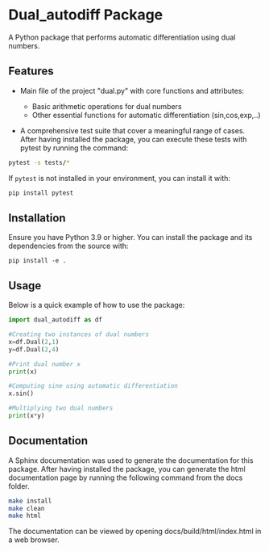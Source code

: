 # Dual_autodiff Package 

A Python package that performs automatic differentiation using dual numbers.

## Features

* Main file of the project "dual.py" with core functions and attributes:
    * Basic arithmetic operations for dual numbers
    * Other essential functions for automatic differentiation (sin,cos,exp,..)

* A comprehensive test suite that cover a meaningful range of cases. After having installed the package, you can execute these tests with pytest by running the command:

```bash
pytest -s tests/*
```
If `pytest` is not installed in your environment, you can install it with:
```bash
pip install pytest

```
## Installation

Ensure you have Python 3.9 or higher. 
You can install the package and its dependencies from the source with:

```
pip install -e .
```

## Usage
Below is a quick example of how to use the package:

```python
import dual_autodiff as df

#Creating two instances of dual numbers
x=df.Dual(2,1)
y=df.Dual(2,4)

#Print dual number x
print(x)

#Computing sine using automatic differentiation
x.sin()

#Multiplying two dual numbers
print(x*y)
```

## Documentation

A Sphinx documentation was used to generate the documentation for this package. After having installed the package, you can generate the html documentation page by running the following command from the docs folder.

```bash
make install
make clean
make html
```

The documentation can be viewed by opening docs/build/html/index.html in a web browser.


